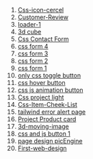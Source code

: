 1. [Css-icon-cercel](https://github.com/Robiu-Sani/Css-icon-cercel)  <br/>
1. [Customer-Review](https://github.com/Robiu-Sani/Customer-Review)  <br/>
1. [loader-1](https://github.com/Robiu-Sani/Loader-1)  <br/>
1. [3d cube](https://github.com/Robiu-Sani/3d-cube)  <br/>
1. [Css Contact Form](https://github.com/Robiu-Sani/Css-UniQue-Form)  <br/>
1. [css form 4](https://github.com/Robiu-Sani/css-login-form-4)  <br/>
1. [css form 3](https://github.com/Robiu-Sani/css-login-form-3)  <br/>
1. [css form 2](https://github.com/Robiu-Sani/css-form-2)  <br/>
1. [css form 1](https://github.com/Robiu-Sani/Css-Form-1)  <br/>
1. [only css toggle button](https://github.com/Robiu-Sani/css-button-4)  <br/>
1. [css hover button](https://github.com/Robiu-Sani/Css-button-2)  <br/>
1. [css js animation button](https://github.com/Robiu-Sani/css-Button-3)  <br/>
1. [Css project light](https://github.com/Robiu-Sani/Css-project-light)  <br/>
1. [Css-Item-Cheek-List](https://github.com/Robiu-Sani/Css-Item-Cheek-List)  <br/>
1. [tailwind error alert page](https://github.com/Robiu-Sani/tailwind-error-alert-page)  <br/>
1. [Project Product card](https://github.com/Robiu-Sani/project-selling-card)  <br/>
4. [3d-moving-image](https://github.com/Robiu-Sani/css-3d-animation-image/)  <br/>
3. [css and js button 1](https://github.com/Robiu-Sani/Css-button-1) <br/>
2. [page design picEngine](https://github.com/Robiu-Sani/css-simpleProject-precties) <br/>
1. [First-web-design](https://github.com/Robiu-Sani/First-css-web) <br/>
